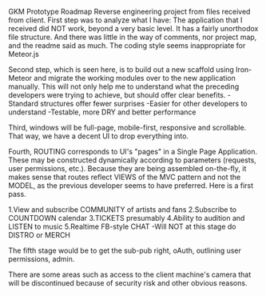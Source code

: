 GKM Prototype Roadmap
Reverse engineering project from files received from client. First step was to analyze what I have: The application that I received did NOT work, beyond a very basic level. It has a fairly unorthodox file structure. And there was little in the way of comments, nor project map, and the readme said as much. The coding style seems inappropriate for Meteor.js

Second step, which is seen here, is to build out a new scaffold using Iron-Meteor and migrate the working modules over to the new application manually. This will not only help me to understand what the preceding developers were trying to achieve, but should offer clear benefits.
-Standard structures offer fewer surprises
-Easier for other developers to understand
-Testable, more DRY and better performance

Third, windows will be full-page, mobile-first, responsive and scrollable. That way, we have a decent UI to drop everything into.

Fourth, ROUTING corresponds to UI's "pages" in a Single Page Application. These may be constructed dynamically according to parameters (requests, user permissions, etc.). Because they are being assembled on-the-fly, it makes sense that routes reflect VIEWS of the MVC pattern and not the MODEL, as the previous developer seems to have preferred. Here is a first pass.

1.View and subscribe COMMUNITY of artists and fans
2.Subscribe to COUNTDOWN calendar
3.TICKETS presumably
4.Ability to audition and LISTEN to music
5.Realtime FB-style CHAT
-Will NOT at this stage do DISTRO or MERCH

The fifth stage would be to get the sub-pub right, oAuth, outlining user permissions, admin.

There are some areas such as access to the client machine's camera that will be discontinued because of security risk and other obvious reasons.
